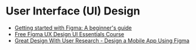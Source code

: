 # User Interface (UI) Design

* [Getting started with Figma: A beginner's guide](https://www.youtube.com/watch?v=eZJOSK4gXl4&ab_channel=KevinPowell)
* [Free Figma UX Design UI Essentials Course](https://www.youtube.com/watch?v=kbZejnPXyLM&ab_channel=BringYourOwnLaptop)
* [Great Design With User Research - Design a Mobile App Using Figma](https://www.youtube.com/watch?v=YD0egXpd-Y0&ab_channel=freeCodeCamp.org)
